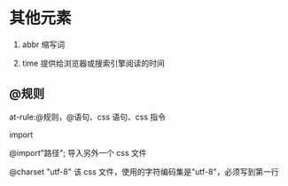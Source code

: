 # 其他元素

1. abbr
   缩写词

2. time
   提供给浏览器或搜索引擎阅读的时间

## @规则

at-rule:@规则，@语句、css 语句、css 指令

import

@import"路径";
导入另外一个 css 文件

@charset "utf-8"
该 css 文件，使用的字符编码集是"utf-8"，必须写到第一行

